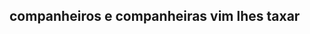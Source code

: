 ## companheiros e companheiras vim lhes taxar

<!--
**MG201028/MG201028** is a ✨ _special_ ✨ repository because its `README.md` (this file) appears on your GitHub profile.

Here are some ideas to get you started:

- 🔭 I’m currently working on some hobbys
- 🌱 I’m currently learning to do some new thinks 
- 👯 I’m looking to collaborate on work with my friends  
- 🤔 I’m looking for help with people
- 💬 Ask me about automotive products  
- 📫 How to reach me: dont do
- 😄 Pronouns:He ande Hes
- ⚡ Fun fact: I have a automotive static
-my acont: @MG201028
